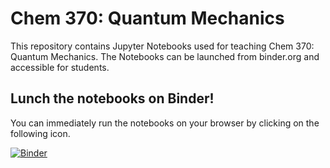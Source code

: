 # Chem 370: Quantum Mechanics

This repository contains Jupyter Notebooks used for teaching Chem 370: Quantum Mechanics. The Notebooks can be launched from binder.org and accessible for students.

## Lunch the notebooks on Binder! 
You can immediately run the notebooks on your browser by clicking on the following icon.

[![Binder](https://mybinder.org/badge_logo.svg)](https://mybinder.org/v2/gh/ffangliu/chem370/main)
